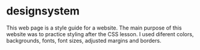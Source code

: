 # designsystem
This web page is a style guide for a website. The main purpose of this website was to practice styling after the CSS lesson. I used diferent colors, backgrounds, fonts, font sizes, adjusted margins and borders.
